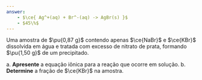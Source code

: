 ```yaml
---
answer:
    - $\ce{ Ag^+(aq) + Br^-(aq) -> AgBr(s) }$
    - $45\%$
---
```


Uma amostra de $\pu{0,87 g}$ contendo apenas $\ce{NaBr}$ e $\ce{KBr}$ dissolvida em água e tratada com excesso de nitrato de prata, formando $\pu{1,50 g}$ de um precipitado.

a. **Apresente** a equação iônica para a reação que ocorre em solução.
b. **Determine** a fração de $\ce{KBr}$ na amostra.
